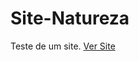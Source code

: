 # Site-Natureza
 Teste de um site.
<a href="https://wellersonpro.github.io/Site-Natureza/">Ver Site</a>
